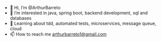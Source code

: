 - 👋 Hi, I’m @ArthurBarreto
- 👀 I’m interested in java, spring boot, backend development, sql and databases
- 🌱 Learning about tdd, automated tests, microservices, message queue, cloud
- 📫 How to reach me arthurbarreto1@gmail.com

<!---
ArthurBarreto/ArthurBarreto is a ✨ special ✨ repository because its `README.md` (this file) appears on your GitHub profile.
You can click the Preview link to take a look at your changes.
--->
